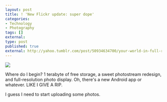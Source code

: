 ```yaml
---
layout: post
title: ! 'New Flickr update: super dope'
categories:
- Technology
- Photography
tags: []
external:
type: post
published: true
external: http://yahoo.tumblr.com/post/50934634700/your-world-in-full-resolution
---
```


![](http://static.squarespace.com/static/5008d3c6c4aa6450352d944f/5008dbcce4b0d0f89531ae7e/519abdc5e4b061522a943efa/1369095633389/Screen%20Shot%202013-05-20%20at%2020.18.59%20.png.59%20.png?format=original)

Where do I begin? 1 terabyte of free storage, a sweet photostream redesign, and full-resolution photo display. Oh, there's a new Android app or whatever. LIKE I GIVE A RIP.

I guess I need to start uploading some photos.
